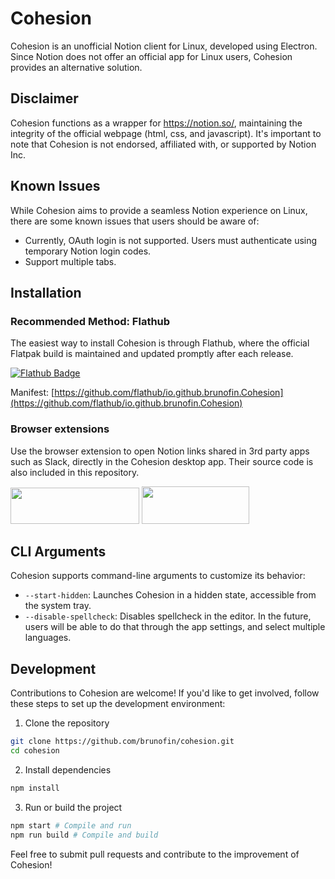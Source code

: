 # Cohesion

Cohesion is an unofficial Notion client for Linux, developed using Electron. Since Notion does not offer an official app for Linux users, Cohesion provides an alternative solution.

## Disclaimer

Cohesion functions as a wrapper for https://notion.so/, maintaining the integrity of the official webpage (html, css, and javascript). It's important to note that Cohesion is not endorsed, affiliated with, or supported by Notion Inc.

## Known Issues

While Cohesion aims to provide a seamless Notion experience on Linux, there are some known issues that users should be aware of:

- Currently, OAuth login is not supported. Users must authenticate using temporary Notion login codes.
- Support multiple tabs.

## Installation

### Recommended Method: Flathub

The easiest way to install Cohesion is through Flathub, where the official Flatpak build is maintained and updated promptly after each release.

[![Flathub Badge](https://flathub.org/assets/badges/flathub-badge-en.png)](https://flathub.org/apps/details/io.github.brunofin.Cohesion)

Manifest: [https://github.com/flathub/io.github.brunofin.Cohesion](https://github.com/flathub/io.github.brunofin.Cohesion)

### Browser extensions
Use the browser extension to open Notion links shared in 3rd party apps such as Slack, directly in the Cohesion desktop app. Their source code is also included in this repository.

<a href="https://chromewebstore.google.com/detail/cohesion-redirector/nloncahmhbajbhmodfcmjndgmdknmimo"><img src="https://storage.googleapis.com/web-dev-uploads/image/WlD8wC6g8khYWPJUsQceQkhXSlv1/UV4C4ybeBTsZt43U4xis.png" width="206" height="58"></a>
<a href="https://addons.mozilla.org/en-US/firefox/addon/cohesion-redirector/"><img src="https://extensionworkshop.com/assets/img/documentation/publish/get-the-addon-178x60px.dad84b42.png" width="172" height="60"></a>

## CLI Arguments

Cohesion supports command-line arguments to customize its behavior:

- `--start-hidden`: Launches Cohesion in a hidden state, accessible from the system tray.
- `--disable-spellcheck`: Disables spellcheck in the editor. In the future, users will be able to do that through the app settings, and select multiple languages.

## Development

Contributions to Cohesion are welcome! If you'd like to get involved, follow these steps to set up the development environment:

1. Clone the repository
```bash
git clone https://github.com/brunofin/cohesion.git
cd cohesion
```

2. Install dependencies
```bash
npm install
```

3. Run or build the project
```bash
npm start # Compile and run
npm run build # Compile and build
```

Feel free to submit pull requests and contribute to the improvement of Cohesion!


